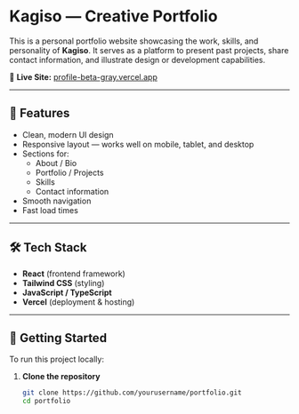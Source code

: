 # Kagiso — Creative Portfolio

This is a personal portfolio website showcasing the work, skills, and personality of **Kagiso**. It serves as a platform to present past projects, share contact information, and illustrate design or development capabilities.

🔗 **Live Site:** [profile-beta-gray.vercel.app](https://profile-beta-gray.vercel.app/)

---

## 📌 Features

- Clean, modern UI design  
- Responsive layout — works well on mobile, tablet, and desktop  
- Sections for:
  - About / Bio  
  - Portfolio / Projects  
  - Skills  
  - Contact information  
- Smooth navigation  
- Fast load times  

---

## 🛠 Tech Stack

- **React** (frontend framework)  
- **Tailwind CSS** (styling)  
- **JavaScript / TypeScript**  
- **Vercel** (deployment & hosting)  

---

## 🚀 Getting Started

To run this project locally:

1. **Clone the repository**

   ```bash
   git clone https://github.com/yourusername/portfolio.git
   cd portfolio
